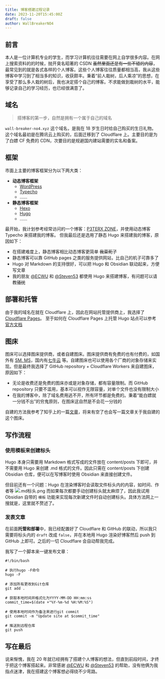 ```yaml
---
title: 博客搭建过程记录
date: 2023-11-20T15:45:00Z
draft: false
author: WallBreakerNO4
---
```


## 前言

本人是一位计算机专业的学生，而学习计算机往往需要在网上自学很多内容。在网上搜索资料的的时候，抛开臭名昭著的 CSDN ~~虽然里面还是有一些不错的内容~~，最常见到的就是各式各样的个人博客。这些个人博客往往质量都相当高，我从这些博客中学习到了相当多的知识，收获颇丰。秉着“前人栽树，后人乘凉”的思想，在享受了那么多人栽的树后，我也决定搭个自己的博客。不求能做到栽树的水平，能够记录自己的学习经历，也已经很满意了。
## 域名

> 搭博客的第一步，自然是拥有一个属于自己的域名

`wall-breaker-no4.xyz` 这个域名，是我在 18 岁生日时给自己购买的生日礼物。这个域名最初是在腾讯云上购买的，后面迁移到了 Cloudflare 上。主要目的是为了白嫖 CF 免费的 CDN，次要目的是规避国内建站需要的实名和备案。

## 框架

市面上主要的博客框架分为以下两大类：

- **动态博客框架**
  - [WordPress](https://wordpress.org/)
  - [Typecho](https://typecho.org/)
  - ......
- **静态博客框架**
  - [Hexo](https://hexo.io)
  - [Hugo](https://gohugo.io/)
  - ......

最开始，我计划参考经常访问的一个博客：[P3TERX ZONE](https://p3terx.com/)，并使用动态博客 Typecho 来搭建我的博客。
但我最后还是选用了静态 Hugo 来搭建我的博客，原因如下：

- 在搭建难度上，静态博客相比动态博客更简单 ~~我菜死了~~
- 静态博客可以靠 GitHub pages 之类的服务提供网站，比自己的机子可靠多了
- Hugo 对 Markdown 的支持很好，可以把 Hugo 和 Obsidian 联动起来，方便写文章
- 我的朋友 [@ECWU](https://ecwuuuuu.com/) 和 [@Steven53](https://blog.steven53.top/) 都使用 Hugo 来搭建博客，有问题可以请教~~骚扰~~

## 部署和托管

由于我的域名在就在 Cloudflare 上，因此在网站托管提供商上，我选择了 [Cloudflare Pages](https://developers.cloudflare.com/pages/)。
至于如何在 Cloudflare Pages 上托管 Hugo 站点可以参考[官方文档](https://developers.cloudflare.com/pages/framework-guides/deploy-a-hugo-site/)

## 图床

图床可以选择图床提供商，或者自建图床。图床提供商有免费的也有付费的，如国外有 [SM. MS](https://sm.ms/)，国内有[七牛云](https://www.qiniu.com/) 等。自建图床也可以使用各个厂商的对象存储来实现。但是最终我选择了 GitHub repository + Cloudflare Workers 来自建图床，原因如下：

- 无论是收费还是免费的图床亦或是对象存储，都有容量限制。而 GitHub repository 只要不滥用，基本可以视作无限容量，对单个文件也没有限制大小
- 在我的博客中，除了域名费用逃不开，所有环节都是免费的。秉着“能白嫖就一分钱不出”的穷鬼原则，在图床这自然是不会花一分钱的

自建的方法我参考了知乎上的一篇[文章](https://zhuanlan.zhihu.com/p/626135137)，将来有空了也会写一篇文章关于我自建的这个图床。
## 写作流程
### 使用模板来创建标头

Hugo 本身只需要用 Markdown 格式写成的文件放在 content/posts 下即可，并不需要用 Hugo 来创建 .md 格式的文件。因此只需在 content/posts 下创建 Obsidian 仓库，便可以在写博客时使用 Obsidian 来直接创建文件。

但目前还有一个问题：Hugo 在渲染博客时会读取文件标头内的内容，如时间、作者等 ![.md标头.png](https://image.wall-breaker-no4.xyz/imgs/202311201939219.png#center)
而如果每次都要手动创建标头就太麻烦了，因此我试用 Obsidian 自带的 `模板` 功能来实现每次新建文件时自动创建标头。具体方法网上一搜就是，这里就不赘述了。
### 发表文章

在前面**托管和部署**中，我已经配置好了 Cloudflare 和 GitHub 的联动，所以我只需要将标头内的 `draft` 改成 `false`，并在本地用 Hugo 渲染好博客然后 push 到 GitHub 上即可。之后的一切 Cloudflare 会自动帮我完成。

我写了一个脚本来一键发布文章：
~~~shell
#!/bin/bash

# 执行hugo -F命令
hugo -F

# 添加所有更改到Git仓库
git add .

# 获取本地时间并格式化为YYYY-MM-DD HH:mm:ss
commit_time=$(date +"%Y-%m-%d %H:%M:%S")

# 使用本地时间作为备注来进行git commit
git commit -m "Update site at $commit_time"

# 推送到远程仓库
git push
~~~
## 写在最后

说来惭愧，我在 20 年就已经拥有了搭建个人博客的想法，但直到前段时间，才终于把这个博客搭起来。非常感谢 [@ECWU](https://ecwuuuuu.com/) 和 [@Steven53](https://blog.steven53.top/) 的帮助，没有他俩为我指点迷津，我在搭建这个博客想必得绕不少弯路。